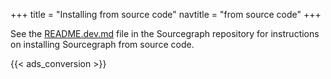 +++
title = "Installing from source code"
navtitle = "from source code"
+++

See the
[README.dev.md](https://src.sourcegraph.com/sourcegraph@master/.tree/README.dev.md)
file in the Sourcegraph repository for instructions on installing
Sourcegraph from source code.

{{< ads_conversion >}}
